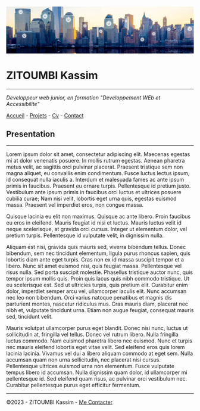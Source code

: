 ![Paysage Futuriste](/exo.jpg)

# ZITOUMBI Kassim
---------------------------------------
*Developpeur web junior, en formation "Developpement WEb et Accessibilite"*

[Accueil](/README.md) - [Projets](/Projets.md) - [Cv](/Cv.md) - [Contact](/Contact.md)


## Presentation
---------------------------------------

Lorem ipsum dolor sit amet, consectetur adipiscing elit. Maecenas egestas mi at dolor venenatis posuere. In mollis rutrum egestas. Aenean pharetra metus velit, ac sagittis orci pulvinar placerat. Praesent tristique sem non magna aliquet, eu convallis enim condimentum. Fusce luctus lectus ipsum, id consequat nulla iaculis a. Interdum et malesuada fames ac ante ipsum primis in faucibus. Praesent eu ornare turpis. Pellentesque id pretium justo. Vestibulum ante ipsum primis in faucibus orci luctus et ultrices posuere cubilia curae; Nam nisi velit, lobortis eget urna quis, egestas euismod massa. Praesent vel imperdiet eros, non congue massa.

Quisque lacinia eu elit non maximus. Quisque ac ante libero. Proin faucibus eu eros in eleifend. Mauris feugiat id nisi et luctus. Mauris luctus velit id neque scelerisque, at gravida orci cursus. Integer ut elementum dolor, vel pretium turpis. Pellentesque id vulputate velit, in dignissim nulla.

Aliquam est nisi, gravida quis mauris sed, viverra bibendum tellus. Donec bibendum, sem nec tincidunt elementum, ligula purus rhoncus sapien, quis lobortis diam ante eget turpis. Cras non ex id massa suscipit tempor et a libero. Nunc sit amet euismod nisi, quis feugiat massa. Pellentesque vel risus nulla. Sed porta suscipit molestie. Phasellus tristique auctor nunc, quis tempor ipsum mollis quis. Proin quis lacus quis nibh commodo tristique. Ut eu scelerisque est. Sed ut ultricies turpis, quis pretium elit. Curabitur enim dolor, imperdiet semper arcu vel, ullamcorper iaculis elit. Nunc accumsan nec leo non bibendum. Orci varius natoque penatibus et magnis dis parturient montes, nascetur ridiculus mus. Cras mauris diam, placerat nec nibh et, vulputate tincidunt urna. Etiam non augue feugiat, consequat mauris sed, tincidunt velit.

Mauris volutpat ullamcorper purus eget blandit. Donec nisi nunc, luctus ut sollicitudin at, fringilla vel tellus. Donec vel rutrum libero. Nulla fringilla luctus commodo. Nam euismod pharetra libero nec euismod. Nunc et turpis nec mauris eleifend lobortis eget vitae velit. Sed eleifend eros quis lorem lacinia lacinia. Vivamus vel dui a libero aliquam commodo at eget sem. Nulla accumsan quam non urna sollicitudin, nec placerat nisi cursus. Pellentesque ultrices euismod urna non elementum. Fusce vulputate tempus libero id accumsan. Nulla dignissim quam dolor, id ullamcorper mi pellentesque id. Sed eleifend quam risus, ac pulvinar orci vestibulum nec. Curabitur pellentesque purus eget efficitur fermentum.

------------------------------------------

 ©2023 - ZITOUMBI Kassim - [Me Contacter](/Contact.md)
